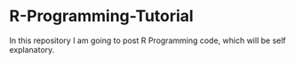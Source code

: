# R-Programming-Tutorial
In this repository I am going to post R Programming code, which will be self explanatory. 
